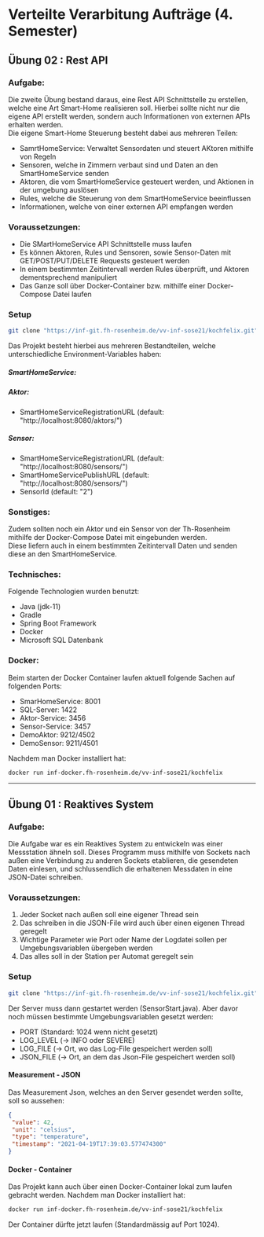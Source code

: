 # Verteilte Verarbitung Aufträge (4. Semester)

## Übung 02 : Rest API

### Aufgabe:
Die zweite Übung bestand daraus, eine Rest API Schnittstelle zu erstellen, welche eine Art Smart-Home realisieren soll.
Hierbei sollte nicht nur die eigene API erstellt werden, sondern auch Informationen von
externen APIs erhalten werden. <br/>
Die eigene Smart-Home Steuerung besteht dabei aus mehreren Teilen:
 - SamrtHomeService: Verwaltet Sensordaten und steuert AKtoren mithilfe von Regeln
 - Sensoren, welche in Zimmern verbaut sind und Daten an den SmartHomeService senden
 - Aktoren, die vom SmartHomeService gesteuert werden, und Aktionen in der umgebung auslösen
 - Rules, welche die Steuerung von dem SmartHomeService beeinflussen
 - Informationen, welche von einer externen API empfangen werden

### Voraussetzungen:
 - Die SMartHomeService API Schnittstelle muss laufen
 - Es können Aktoren, Rules und Sensoren, sowie Sensor-Daten mit GET/POST/PUT/DELETE Requests gesteuert werden
 - In einem bestimmten Zeitintervall werden Rules überprüft, und Aktoren dementsprechend manipuliert
 - Das Ganze soll über Docker-Container bzw. mithilfe einer Docker-Compose Datei laufen

### Setup
``` bash
git clone "https://inf-git.fh-rosenheim.de/vv-inf-sose21/kochfelix.git"
```
Das Projekt besteht hierbei aus mehreren Bestandteilen, welche unterschiedliche Environment-Variables haben:
##### SmartHomeService:
##### Aktor:
- SmartHomeServiceRegistrationURL (default: "http://localhost:8080/aktors/")

##### Sensor:
 - SmartHomeServiceRegistrationURL (default: "http://localhost:8080/sensors/")
 - SmartHomeServicePublishURL (default: "http://localhost:8080/sensors/")
 - SensorId (default: "2")

### Sonstiges:
Zudem sollten noch ein Aktor und ein Sensor von der Th-Rosenheim mithilfe der Docker-Compose Datei mit eingebunden werden. <br/>
Diese liefern auch in einem bestimmten Zeitintervall Daten und senden diese an den SmartHomeService.

### Technisches:
Folgende Technologien wurden benutzt:
 - Java (jdk-11)
 - Gradle
 - Spring Boot Framework
 - Docker
 - Microsoft SQL Datenbank
 
### Docker:
Beim starten der Docker Container laufen aktuell folgende Sachen auf folgenden Ports:
 - SmarHomeService: 8001
 - SQL-Server: 1422
 - Aktor-Service: 3456
 - Sensor-Service: 3457
 - DemoAktor: 9212/4502
 - DemoSensor: 9211/4501

Nachdem man Docker installiert hat: <br/>
``` bash
docker run inf-docker.fh-rosenheim.de/vv-inf-sose21/kochfelix
```


----------------------------------------------
## Übung 01 : Reaktives System

### Aufgabe:
Die Aufgabe war es ein Reaktives System zu entwickeln was einer Messstation ähneln soll.
Dieses Programm muss mithilfe von Sockets nach außen eine Verbindung zu anderen Sockets etablieren,
die gesendeten Daten einlesen, und schlussendlich die erhaltenen Messdaten in eine JSON-Datei schreiben.

### Voraussetzungen:
1. Jeder Socket nach außen soll eine eigener Thread sein
2. Das schreiben in die JSON-File wird auch über einen eigenen Thread geregelt
3. Wichtige Parameter wie Port oder Name der Logdatei sollen per Umgebungsvariablen übergeben werden
4. Das alles soll in der Station per Automat geregelt sein

### Setup
``` bash
git clone "https://inf-git.fh-rosenheim.de/vv-inf-sose21/kochfelix.git"
```
Der Server muss dann gestartet werden (SensorStart.java).
Aber davor noch müssen bestimmte Umgebungsvariablen gesetzt werden:
- PORT  (Standard: 1024 wenn nicht gesetzt)
- LOG_LEVEL (-> INFO oder SEVERE)
- LOG_FILE (-> Ort, wo das Log-File gespeichert werden soll)
- JSON_FILE (-> Ort, an dem das Json-File gespeichert werden soll)

#### Measurement - JSON
Das Measurement Json, welches an den Server gesendet werden sollte, soll so aussehen:
``` json
{
 "value": 42,
 "unit": "celsius",
 "type": "temperature",
 "timestamp": "2021-04-19T17:39:03.577474300"
}
```

#### Docker - Container
Das Projekt kann auch über einen Docker-Container lokal zum laufen gebracht werden.
Nachdem man Docker installiert hat:
``` bash
docker run inf-docker.fh-rosenheim.de/vv-inf-sose21/kochfelix
```
Der Container dürfte jetzt laufen (Standardmässig auf Port 1024).
